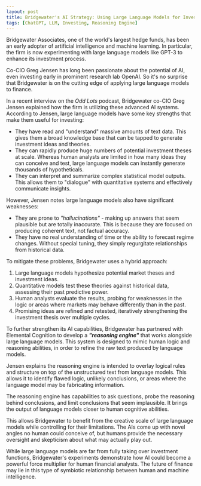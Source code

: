 ```yaml
---
layout: post
title: Bridgewater's AI Strategy: Using Large Language Models for Investment Decisions
tags: [ChatGPT, LLM, Investing, Reasoning Engine]
---
```

Bridgewater Associates, one of the world's largest hedge funds, has been an early adopter of artificial intelligence and machine learning. In particular, the firm is now experimenting with large language models like GPT-3 to enhance its investment process.

Co-CIO Greg Jensen has long been passionate about the potential of AI, even investing early in prominent research lab OpenAI. So it's no surprise that Bridgewater is on the cutting edge of applying large language models to finance.

In a recent interview on the *Odd Lots* podcast, Bridgewater co-CIO Greg Jensen explained how the firm is utilizing these advanced AI systems. According to Jensen, large language models have some key strengths that make them useful for investing:

- They have read and "understand" massive amounts of text data. This gives them a broad knowledge base that can be tapped to generate investment ideas and theories.
- They can rapidly produce huge numbers of potential investment theses at scale. Whereas human analysts are limited in how many ideas they can conceive and test, large language models can instantly generate thousands of hypotheticals.
- They can interpret and summarize complex statistical model outputs. This allows them to "dialogue" with quantitative systems and effectively communicate insights.

However, Jensen notes large language models also have significant weaknesses:

- They are prone to *"hallucinations"* - making up answers that seem plausible but are totally inaccurate. This is because they are focused on producing coherent text, not factual accuracy.
- They have no real understanding of time or the ability to forecast regime changes. Without special tuning, they simply regurgitate relationships from historical data.

To mitigate these problems, Bridgewater uses a hybrid approach:

1. Large language models hypothesize potential market theses and investment ideas.
2. Quantitative models test these theories against historical data, assessing their past predictive power.
3. Human analysts evaluate the results, probing for weaknesses in the logic or areas where markets may behave differently than in the past.
4. Promising ideas are refined and retested, iteratively strengthening the investment thesis over multiple cycles.

To further strengthen its AI capabilities, Bridgewater has partnered with Elemental Cognition to develop a ***"reasoning engine"*** that works alongside large language models. This system is designed to mimic human logic and reasoning abilities, in order to refine the raw text produced by language models.

Jensen explains the reasoning engine is intended to overlay logical rules and structure on top of the unstructured text from language models. This allows it to identify flawed logic, unlikely conclusions, or areas where the language model may be fabricating information.

The reasoning engine has capabilities to ask questions, probe the reasoning behind conclusions, and limit conclusions that seem implausible. It brings the output of language models closer to human cognitive abilities.

This allows Bridgewater to benefit from the creative scale of large language models while controlling for their limitations. The AIs come up with novel angles no human could conceive of, but humans provide the necessary oversight and skepticism about what may actually play out.

While large language models are far from fully taking over investment functions, Bridgewater's experiments demonstrate how AI could become a powerful force multiplier for human financial analysts. The future of finance may lie in this type of symbiotic relationship between human and machine intelligence.
